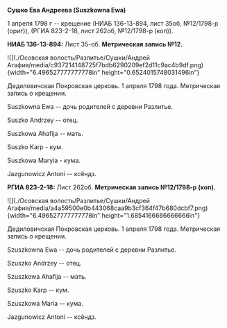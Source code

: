 **Сушко Ева Андреева (Suszkowna Ewa)**

1 апреля 1798 г -- крещение (НИАБ 136-13-894, лист 35об, №12/1798-р
(ориг)), (РГИА 823-2-18, лист 262об, №12/1798-р (коп)).

**НИАБ 136-13-894:** Лист 35-об. **Метрическая запись №12.**

![](./Осовская волость/Разлитье/Сушки/Андрей Агафия/media/c937214148725f7bdb6290209ef2d11c9ac4b9df.png){width="6.496527777777778in"
height="0.6524015748031496in"}

Дедиловичская Покровская церковь. 1 апреля 1798 года. Метрическая запись
о крещении.

Suszkowna Ewa -- дочь родителей с деревни Разлитье.

Suszko Andrzey -- отец.

Suszkowa Ahafija -- мать.

Suszko Karp - кум.

Suszkowa Maryia - кума.

Jazgunowicz Antoni -- ксёндз.

**РГИА 823-2-18:** Лист 262об. **Метрическая запись №12/1798-р (коп).**

![](./Осовская волость/Разлитье/Сушки/Андрей Агафия/media/a4a59500e0b443068caa9b3cf364f47b680dcbf7.png){width="6.496527777777778in"
height="1.6854166666666666in"}

Дедиловичская Покровская церковь. 1 апреля 1798 года. Метрическая запись
о крещении.

Szuszkowna Ewa -- дочь родителей с деревни Разлитье.

Szuszko Andrzey -- отец.

Szuszkowa Ahafija -- мать.

Szuszko Karp -- кум.

Szuszkowa Maria -- кума.

Jazgunowicz Antoni -- ксёндз.
